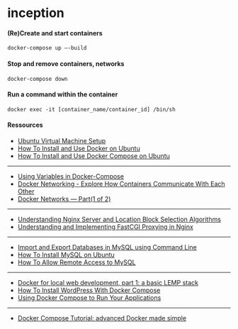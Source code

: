# inception

#### (Re)Create and start containers
```docker
docker-compose up —-build
```

#### Stop and remove containers, networks
```docker
docker-compose down
```

#### Run a command within the container
```docker
docker exec -it [container_name/container_id] /bin/sh
```

#### Ressources
- [Ubuntu Virtual Machine Setup](https://losst.ru/kak-polzovatsya-virtualbox#2_Создание_виртуальной_машины)
- [How To Install and Use Docker on Ubuntu](https://www.digitalocean.com/community/tutorials/how-to-install-and-use-docker-on-ubuntu-20-04-ru)
- [How To Install and Use Docker Compose on Ubuntu](https://www.digitalocean.com/community/tutorials/how-to-install-and-use-docker-compose-on-ubuntu-20-04-ru)
---
- [Using Variables in Docker-Compose](https://betterprogramming.pub/using-variables-in-docker-compose-265a604c2006)
- [Docker Networking - Explore How Containers Communicate With Each Other](https://medium.com/edureka/docker-networking-1a7d65e89013)
- [Docker Networks — Part(1 of 2)](https://faun.pub/docker-networks-part-1-of-2-15a986a48d0a)
---
- [Understanding Nginx Server and Location Block Selection Algorithms](https://www.digitalocean.com/community/tutorials/understanding-nginx-server-and-location-block-selection-algorithms)
- [Understanding and Implementing FastCGI Proxying in Nginx](https://www.digitalocean.com/community/tutorials/understanding-and-implementing-fastcgi-proxying-in-nginx)
---
- [Import and Export Databases in MySQL using Command Line](https://www.interserver.net/tips/kb/import-export-databases-mysql-command-line/)
- [How To Install MySQL on Ubuntu](https://www.digitalocean.com/community/tutorials/mysql-ubuntu-18-04-ru)
- [How To Allow Remote Access to MySQL](https://www.digitalocean.com/community/tutorials/how-to-allow-remote-access-to-mysql)
---
- [Docker for local web development, part 1: a basic LEMP stack](https://tech.osteel.me/posts/docker-for-local-web-development-part-1-a-basic-lemp-stack)
- [How To Install WordPress With Docker Compose](https://www.digitalocean.com/community/tutorials/how-to-install-wordpress-with-docker-compose-ru)
- [Using Docker Compose to Run Your Applications](https://medium.com/rate-engineering/using-docker-containers-to-run-a-distributed-application-locally-eeabd360bca3)
---
- [Docker Compose Tutorial: advanced Docker made simple](https://www.educative.io/blog/docker-compose-tutorial)
